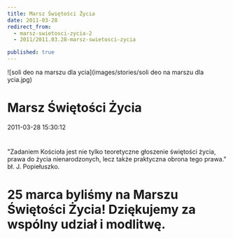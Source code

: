 ```yaml
---
title: Marsz Świętości Życia
date: 2011-03-28
redirect_from: 
  - marsz-swietosci-zycia-2
  - 2011/2011.03.28-marsz-swietosci-zycia

published: true
---
```



![soli deo na marszu dla ycia](images/stories/soli deo na marszu dla ycia.jpg)

# Marsz Świętości Życia

<time>2011-03-28 15:30:12</time>


# 
"Zadaniem Kościoła jest nie tylko teoretyczne głoszenie świętości życia, prawa do życia nienarodzonych, lecz także praktyczna obrona tego prawa." bł. J. Popiełuszko.

# 

# 25 marca byliśmy na **Marszu Świętości Życia**! Dziękujemy za wspólny udział i modlitwę.

 


 


 


 




<!--{{json:{"created_date":"2011-03-28 15:30:12","publish_down":"0000-00-00 00:00:00","id":"111"}}}-->